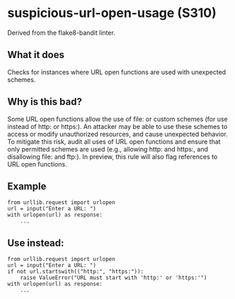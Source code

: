# suspicious-url-open-usage (S310)
Derived from the flake8-bandit linter.
## What it does
Checks for instances where URL open functions are used with unexpected schemes.
## Why is this bad?
Some URL open functions allow the use of file: or custom schemes (for use
instead of http: or https:). An attacker may be able to use these
schemes to access or modify unauthorized resources, and cause unexpected
behavior.
To mitigate this risk, audit all uses of URL open functions and ensure that
only permitted schemes are used (e.g., allowing http: and https:, and
disallowing file: and ftp:).
In preview, this rule will also flag references to URL open functions.
## Example
```
from urllib.request import urlopen
url = input("Enter a URL: ")
with urlopen(url) as response:
    ...
```
## Use instead:
```
from urllib.request import urlopen
url = input("Enter a URL: ")
if not url.startswith(("http:", "https:")):
    raise ValueError("URL must start with 'http:' or 'https:'")
with urlopen(url) as response:
    ...
```